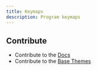 ```yaml
---
title: Keymaps 
description: Program keymaps
---
```



## Contribute

- Contribute to the [Docs](https://github.com/linuxthemes/base) 
- Contribute to the [Base Themes](https://github.com/linuxthemes/docs) 
